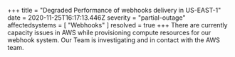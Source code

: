 +++
title = "Degraded Performance of webhooks delivery in US-EAST-1"
date = 2020-11-25T16:17:13.446Z
severity = "partial-outage"
affectedsystems = [
  "Webhooks"
]
resolved = true
+++
There are currently capacity issues in AWS while provisioning compute resources for our webhook system. 
Our Team is investigating and in contact with the AWS team.